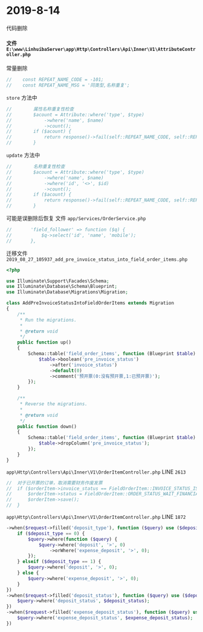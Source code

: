 # 2019-8-14
代码删除
#### 文件 `E:\www\LinhuibaServer\app\Http\Controllers\Api\Inner\V1\AttributeController.php`
常量删除
```php
//    const REPEAT_NAME_CODE = -101;
//    const REPEAT_NAME_MSG = '同类型,名称重复';
```

`store` 方法中
```php
//        属性名称重复性检查
//        $acount = Attribute::where('type', $type)
//            ->where('name', $name)
//            ->count();
//        if ($acount) {
//            return response()->fail(self::REPEAT_NAME_CODE, self::REPEAT_NAME_MSG);
//        }
```
`update` 方法中
```php
//        名称重复性检查
//        $acount = Attribute::where('type', $type)
//            ->where('name', $name)
//            ->where('id', '<>', $id)
//            ->count();
//        if ($acount) {
//            return response()->fail(self::REPEAT_NAME_CODE, self::REPEAT_NAME_MSG);
//        }
```

可能是误删除后恢复
文件 `app/Services/OrderService.php`
```php
//       'field_follower' => function ($q) {
//           $q->select('id', 'name', 'mobile');
//       },
```

迁移文件 `2019_08_27_105937_add_pre_invoice_status_into_field_order_items.php`
```php
<?php

use Illuminate\Support\Facades\Schema;
use Illuminate\Database\Schema\Blueprint;
use Illuminate\Database\Migrations\Migration;

class AddPreInvoiceStatusIntoFieldOrderItems extends Migration
{
    /**
     * Run the migrations.
     *
     * @return void
     */
    public function up()
    {
        Schema::table('field_order_items', function (Blueprint $table) {
            $table->boolean('pre_invoice_status')
                ->after('invoice_status')
                ->default(0)
                ->comment('预开票(0:没有预开票,1:已预开票)');
        });
    }

    /**
     * Reverse the migrations.
     *
     * @return void
     */
    public function down()
    {
        Schema::table('field_order_items', function (Blueprint $table) {
            $table->dropColumn('pre_invoice_status');
        });
    }
}

```

`app\Http\Controllers\Api\Inner\V1\OrderItemController.php` LINE `2613`
```php
//  对于已开票的订单，取消需要财务作废发票
//  if ($orderItem->invoice_status == FieldOrderItem::INVOICE_STATUS_ISSUE) {
//      $orderItem->status = FieldOrderItem::ORDER_STATUS_WAIT_FINANCIAL_CANCELED;
//      $orderItem->save();
//  }
```

`app\Http\Controllers\Api\Inner\V1\OrderItemController.php` LINE `1872`
```php
->when($request->filled('deposit_type'), function ($query) use ($deposit_type) {
    if ($deposit_type == 0) {
        $query->where(function ($query) {
            $query->where('deposit', '>', 0)
                ->orWhere('expense_deposit', '>', 0);
        });
    } elseif ($deposit_type == 1) {
        $query->where('deposit', '>', 0);
    } else {
        $query->where('expense_deposit', '>', 0);
    }
})
->when($request->filled('deposit_status'), function ($query) use ($deposit_status) {
    $query->where('deposit_status', $deposit_status);
})
->when($request->filled('expense_deposit_status'), function ($query) use ($expense_deposit_status) {
    $query->where('expense_deposit_status', $expense_deposit_status);
})
```